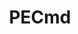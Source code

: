 ---
title: "PECmd"
description: "Prefetch parser that extracts execution artifacts from Windows Prefetch files to determine program execution history and frequency."
platforms: ["windows", "cli"]
categories: ["Windows Forensics", "Windows"]
tags: ["prefetch", "execution-history", "program-execution", "windows-artifacts", "user-activity"]
github: "https://github.com/EricZimmerman/PECmd"
url: "https://ericzimmerman.github.io/#!index.md"
documentation: "https://github.com/EricZimmerman/PECmd/blob/master/README.md"
---